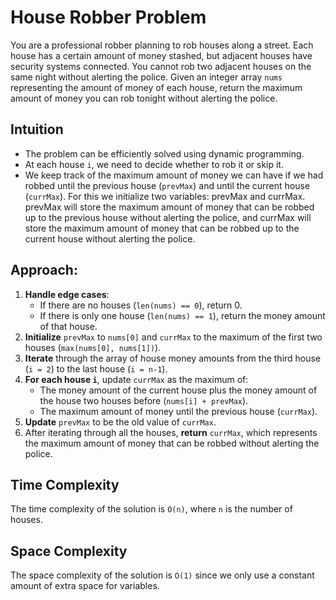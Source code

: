# House Robber Problem

You are a professional robber planning to rob houses along a street. Each house has a certain amount of money stashed, but adjacent houses have security systems connected. You cannot rob two adjacent houses on the same night without alerting the police. Given an integer array `nums` representing the amount of money of each house, return the maximum amount of money you can rob tonight without alerting the police.

## Intuition
  - The problem can be efficiently solved using dynamic programming.
  - At each house `i`, we need to decide whether to rob it or skip it.
  - We keep track of the maximum amount of money we can have if we had robbed until the previous house (`prevMax`) and until the current house (`currMax`). For this we initialize two variables: prevMax and currMax. prevMax will store the maximum amount of money that can be robbed up to the previous house without alerting the police, and currMax will store the maximum amount of money that can be robbed up to the current house without alerting the police.

## Approach:
  1. **Handle edge cases**:
     - If there are no houses (`len(nums) == 0`), return 0.
     - If there is only one house (`len(nums) == 1`), return the money amount of that house.
  2. **Initialize** `prevMax` to `nums[0]` and `currMax` to the maximum of the first two houses (`max(nums[0], nums[1])`).
  3. **Iterate** through the array of house money amounts from the third house (`i = 2`) to the last house (`i = n-1`).
  4. **For each house `i`**, update `currMax` as the maximum of:
     - The money amount of the current house plus the money amount of the house two houses before (`nums[i] + prevMax`).
     - The maximum amount of money until the previous house (`currMax`).
  5. **Update** `prevMax` to be the old value of `currMax`.
  6. After iterating through all the houses, **return** `currMax`, which represents the maximum amount of money that can be robbed without alerting the police.

## Time Complexity 
The time complexity of the solution is `O(n)`, where `n` is the number of houses.

## Space Complexity
The space complexity of the solution is `O(1)` since we only use a constant amount of extra space for variables.

